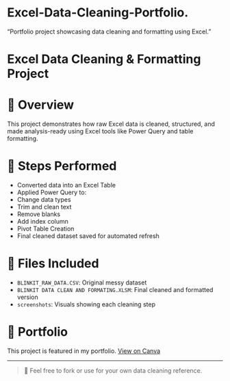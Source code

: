 # Excel-Data-Cleaning-Portfolio.
“Portfolio project showcasing data cleaning and formatting using Excel.”

# Excel Data Cleaning & Formatting Project

# 📌 Overview
This project demonstrates how raw Excel data is cleaned, structured, and made analysis-ready using Excel tools like Power Query and table formatting.

# 🔧 Steps Performed
- Converted data into an Excel Table
- Applied Power Query to:
- Change data types
- Trim and clean text
- Remove blanks
- Add index column
- Pivot Table Creation
- Final cleaned dataset saved for automated refresh

# 📁 Files Included
- `BLINKIT_RAW_DATA.CSV`: Original messy dataset
- `BLINKIT DATA CLEAN AND FORMATING.XLSM`: Final cleaned and formatted version
- `screenshots`: Visuals showing each cleaning step

# 🔗 Portfolio
This project is featured in my portfolio. [View on Canva]([https://your-canva-link.com](https://vishal1998.my.canva.site/brown-and-cream-modern-portfolio-presentation))

---

> 💬 Feel free to fork or use for your own data cleaning reference.
